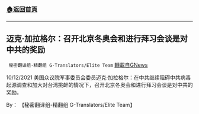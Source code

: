 ###  [:house:返回首頁](https://github.com/ourhimalayas/txt)
---


## 迈克·加拉格尔：召开北京冬奥会和进行拜习会谈是对中共的奖励
` 秘密翻译组-精翻组 G-Translators/Elite Team` [轉載自GNews](https://gnews.org/zh-hans/1595803/)

10/12/2021 美国众议院军事委员会委员迈克·加拉格尔：在中共继续阻碍中共病毒起源调查和加大对台湾挑衅的情况下，召开北京冬奥会和进行拜习会谈是对中共的奖励。

By： 【秘密翻译组-精翻组 G-Translators/Elite Team】
